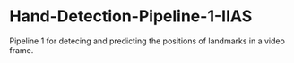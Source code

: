 # Hand-Detection-Pipeline-1-IIAS
Pipeline 1 for detecing and predicting the positions of landmarks in a video frame. 
